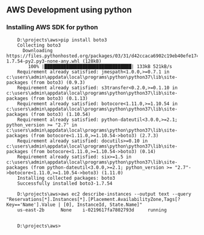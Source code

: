 ## AWS Development using python

### Installing AWS SDK for python
        D:\projects\aws>pip install boto3
        Collecting boto3
          Downloading https://files.pythonhosted.org/packages/03/31/d42ccaca6902c19eb40efe174b9c364612b1693fe94b905172bf943d65a1/boto3-1.7.54-py2.py3-none-any.whl (128kB)
            100% |████████████████████████████████| 133kB 521kB/s
        Requirement already satisfied: jmespath<1.0.0,>=0.7.1 in c:\users\admin\appdata\local\programs\python\python37\lib\site-packages (from boto3) (0.9.3)
        Requirement already satisfied: s3transfer<0.2.0,>=0.1.10 in c:\users\admin\appdata\local\programs\python\python37\lib\site-packages (from boto3) (0.1.13)
        Requirement already satisfied: botocore<1.11.0,>=1.10.54 in c:\users\admin\appdata\local\programs\python\python37\lib\site-packages (from boto3) (1.10.54)
        Requirement already satisfied: python-dateutil<3.0.0,>=2.1; python_version >= "2.7" in c:\users\admin\appdata\local\programs\python\python37\lib\site-packages (from botocore<1.11.0,>=1.10.54->boto3) (2.7.3)
        Requirement already satisfied: docutils>=0.10 in c:\users\admin\appdata\local\programs\python\python37\lib\site-packages (from botocore<1.11.0,>=1.10.54->boto3) (0.14)
        Requirement already satisfied: six>=1.5 in c:\users\admin\appdata\local\programs\python\python37\lib\site-packages (from python-dateutil<3.0.0,>=2.1; python_version >= "2.7"->botocore<1.11.0,>=1.10.54->boto3) (1.11.0)
        Installing collected packages: boto3
        Successfully installed boto3-1.7.54
        
        D:\projects\aws>aws ec2 describe-instances --output text --query "Reservations[*].Instances[*].[Placement.AvailabilityZone,Tags[?Key=='Name'].Value | [0], InstanceId, State.Name]"
        us-east-2b      None    i-0219617fa7802793d     running
        
        
        D:\projects\aws>
